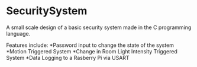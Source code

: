 # SecuritySystem
A small scale design of a basic security system made in the C programming language.

Features include:
*Password input to change the state of the system
*Motion Triggered System
*Change in Room Light Intensity Triggered System
*Data Logging to a Rasberry Pi via USART
